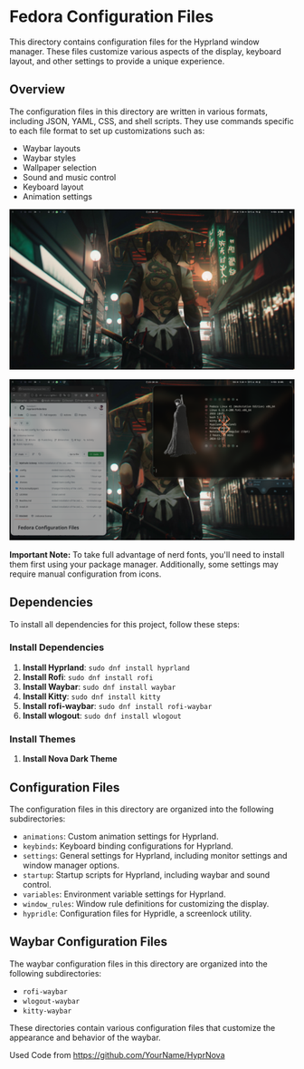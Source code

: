 
**Fedora Configuration Files**
=====================================

This directory contains configuration files for the Hyprland window manager. These files customize various aspects of the display, keyboard layout, and other settings to provide a unique experience.

**Overview**
------------

The configuration files in this directory are written in various formats, including JSON, YAML, CSS, and shell scripts. They use commands specific to each file format to set up customizations such as:

* Waybar layouts
* Waybar styles
* Wallpaper selection
* Sound and music control
* Keyboard layout
* Animation settings

![Desktop](./.github/Hyprland/Desktop.png)

![Desktop and windows](./.github/Hyprland/Desktop+windows.png)

**Important Note:** To take full advantage of nerd fonts, you'll need to install them first using your package manager. Additionally, some settings may require manual configuration from icons.

**Dependencies**
-----------------

To install all dependencies for this project, follow these steps:

### Install Dependencies

1. **Install Hyprland**: `sudo dnf install hyprland`
2. **Install Rofi**: `sudo dnf install rofi`
3. **Install Waybar**: `sudo dnf install waybar`
4. **Install Kitty**: `sudo dnf install kitty`
5. **Install rofi-waybar**: `sudo dnf install rofi-waybar`
6. **Install wlogout**: `sudo dnf install wlogout`

### Install Themes

1. **Install Nova Dark Theme**

**Configuration Files**
-----------------------

The configuration files in this directory are organized into the following subdirectories:

* `animations`: Custom animation settings for Hyprland.
* `keybinds`: Keyboard binding configurations for Hyprland.
* `settings`: General settings for Hyprland, including monitor settings and window manager options.
* `startup`: Startup scripts for Hyprland, including waybar and sound control.
* `variables`: Environment variable settings for Hyprland.
* `window_rules`: Window rule definitions for customizing the display.
* `hypridle`: Configuration files for Hypridle, a screenlock utility.

**Waybar Configuration Files**
-----------------------------

The waybar configuration files in this directory are organized into the following subdirectories:

* `rofi-waybar`
* `wlogout-waybar`
* `kitty-waybar`

These directories contain various configuration files that customize the appearance and behavior of the waybar.

Used Code from https://github.com/YourName/HyprNova
